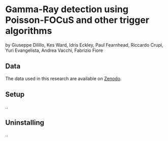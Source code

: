 # Gamma-Ray detection using Poisson-FOCuS and other trigger algorithms
by Giuseppe Dilillo, Kes Ward, Idris Eckley, Paul Fearnhead, Riccardo Crupi, Yuri Evangelista, Andrea Vacchi, Fabrizio Fiore

## Data

The data used in this research are available on [Zenodo](10.5281/zenodo.8334675).

## Setup

..

## Uninstalling

..
